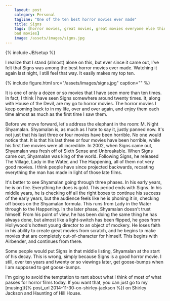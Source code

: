 ```yaml
---
    layout: post
    category: Personal 
    tagline: "One of the ten best horror movies ever made"
    title: Signs
    tags: [horror movies, great movies, great movies everyone else thinks are
    bad movies]
    image: /assets/images/signs.jpg
---
```

{% include JB/setup %}

I realize that I stand (almost) alone on this, but ever since it came out, I've felt that Signs was among the best horror movies ever made. Watching it again last night, I still feel that way. It easily makes my top ten. 

<!-- more -->

{% include figure.html src="/assets/images/signs.jpg" caption=""  %}

It is one of only a dozen or so movies that I have seen more than ten times. In
fact, I think I have seen Signs somewhere around twenty times. It, along with
House of the Devil, are my go to horror movies. The horror movies I keep coming
back to in my life, over and over again, and enjoy them each time almost as much
as the first time I saw them. 

Before we move forward, let's address the elephant in the room: M. Night
Shyamalan. Shyamalan is, as much as I hate to say it, justly panned now. It's
not just that his last three or four movies have been horrible. No one would
notice that. It is that his last three or four movies have been horrible, while
his first five movies were all incredible. In 2002, when Signs came out,
Shyamalan was fresh off of Sixth Sense and Unbreakable. When Signs came out,
Shyamalan was king of the world. Following Signs, he released The Village, Lady
in the Water, and The Happening, all of them not very good movies. I think
people have since projected backwards, recasting everything the man has made in
light of those late films. 

It's better to see Shyamalan going through three phases. In his early years, he
is on fire. Everything he does is gold. This period ends with Signs. In his
middle years, he is checking off all the right boxes to continue his success of
the early years, but the audience feels like he is phoning it in, checking off
boxes on the Shyamalan formula. This runs from Lady in the Water through to the
Happening. In the later phase, Shyamalan doesn't trust himself. From his point
of view, he has been doing the same thing he has always done, but almost like
a light-switch has been flipped, he goes from Hollywood's hottest young
director to an object of mockery. He loses faith in his ability to create great
movies from scratch, and he begins to make movies that are completely 
out-of-character for himself. This begins with Airbender, and continues from
there. 

Some people would put Signs in that middle listing, Shyamalan at the start of his decay. 
This is wrong, simply because Signs is a good horror movie. I still, over ten
years and twenty or so viewings later, get goose-bumps when I am supposed to get
goose-bumps. 

I'm going to avoid the temptation to rant about what I think of most of what passes for
horror films today. If you want that, you can just go to my [musing]({% post_url 2014-11-30-on-shirley-jackson %})
on Shirley Jackson and Haunting of Hill House.



